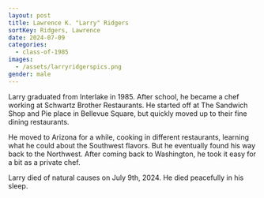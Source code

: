 ```yaml
---
layout: post
title: Lawrence K. "Larry" Ridgers
sortKey: Ridgers, Lawrence
date: 2024-07-09
categories:
  - class-of-1985
images:
  - /assets/larryridgerspics.png
gender: male
---
```

Larry graduated from Interlake in 1985. After school, he became a chef working at Schwartz Brother Restaurants. He started off at The Sandwich Shop and Pie place in Bellevue Square, but quickly moved up to their fine dining restaurants. 

He moved to Arizona for a while, cooking in different restaurants, learning what he could about the Southwest flavors. But he eventually found his way back to the Northwest. After coming back to Washington, he took it easy for a bit as a private chef.

Larry died of natural causes on July 9th, 2024. He died peacefully in his sleep.